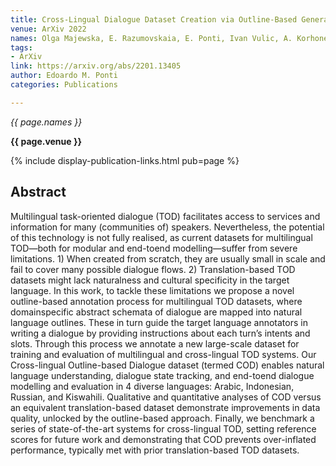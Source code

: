 ```yaml
---
title: Cross-Lingual Dialogue Dataset Creation via Outline-Based Generation
venue: ArXiv 2022
names: Olga Majewska, E. Razumovskaia, E. Ponti, Ivan Vulic, A. Korhonen
tags:
- ArXiv
link: https://arxiv.org/abs/2201.13405
author: Edoardo M. Ponti
categories: Publications

---
```


*{{ page.names }}*

**{{ page.venue }}**

{% include display-publication-links.html pub=page %}

## Abstract

Multilingual task-oriented dialogue (TOD) facilitates access to services and information for many (communities of) speakers. Nevertheless, the potential of this technology is not fully realised, as current datasets for multilingual TOD—both for modular and end-toend modelling—suffer from severe limitations. 1) When created from scratch, they are usually small in scale and fail to cover many possible dialogue flows. 2) Translation-based TOD datasets might lack naturalness and cultural specificity in the target language. In this work, to tackle these limitations we propose a novel outline-based annotation process for multilingual TOD datasets, where domainspecific abstract schemata of dialogue are mapped into natural language outlines. These in turn guide the target language annotators in writing a dialogue by providing instructions about each turn’s intents and slots. Through this process we annotate a new large-scale dataset for training and evaluation of multilingual and cross-lingual TOD systems. Our Cross-lingual Outline-based Dialogue dataset (termed COD) enables natural language understanding, dialogue state tracking, and end-toend dialogue modelling and evaluation in 4 diverse languages: Arabic, Indonesian, Russian, and Kiswahili. Qualitative and quantitative analyses of COD versus an equivalent translation-based dataset demonstrate improvements in data quality, unlocked by the outline-based approach. Finally, we benchmark a series of state-of-the-art systems for cross-lingual TOD, setting reference scores for future work and demonstrating that COD prevents over-inflated performance, typically met with prior translation-based TOD datasets.
